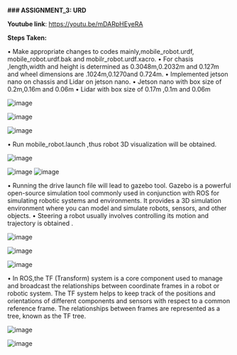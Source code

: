 **### ASSIGNMENT_3:  URD**

**Youtube link**: https://youtu.be/mDARpHEyeRA

  **Steps Taken:**

•	Make appropriate changes to codes mainly,mobile_robot.urdf, mobile_robot.urdf.bak and mobilr_robot.urdf.xacro.
•	For chasis ,length,width and height  is determined as 0.3048m,0.2032m and 0.127m and wheel dimensions are .1024m,0.1270and 
            0.724m.
•	Implemented jetson nano on chassis and Lidar on jetson nano.
•	Jetson nano with box size of 0.2m,0.16m and 0.06m
•	Lidar with box size of 0.17m ,0.1m and 0.06m

![image](https://github.com/prathibhasobha/ECG711-Assignments/assets/124483075/ed6f5b19-d845-4c99-a99d-27f50278bc63)

![image](https://github.com/prathibhasobha/ECG711-Assignments/assets/124483075/aef89a8c-06a9-47fb-b56f-508e28f7fb82)

![image](https://github.com/prathibhasobha/ECG711-Assignments/assets/124483075/94f474b5-ec94-4bf4-a06d-c3f48bdb85bb)

•	Run mobile_robot.launch ,thus robot 3D visualization will be obtained.

![image](https://github.com/prathibhasobha/ECG711-Assignments/assets/124483075/69c8addf-bcb5-43a7-8102-83ac97e1fd50)

![image](https://github.com/prathibhasobha/ECG711-Assignments/assets/124483075/7c5066b5-95ef-4ef3-934e-2dec8a4b6401)
![image](https://github.com/prathibhasobha/ECG711-Assignments/assets/124483075/a9f780dc-69ac-4541-95db-fe6ea61d1f60)

•	Running the drive launch file will lead to gazebo tool. Gazebo is a powerful open-source simulation tool commonly used in conjunction with ROS for simulating robotic systems and environments. It provides a 3D 
            simulation environment where you can model and simulate robots, sensors, and other objects.
•	Steering a robot usually involves controlling its motion and trajectory is obtained .

![image](https://github.com/prathibhasobha/ECG711-Assignments/assets/124483075/81da9364-d96a-4fdf-98b1-90c9c4c0bed1)

![image](https://github.com/prathibhasobha/ECG711-Assignments/assets/124483075/5ac9850b-f9e6-47aa-9d23-8f5bb30ef55f)

![image](https://github.com/prathibhasobha/ECG711-Assignments/assets/124483075/d8bf57ae-61f0-4ad4-8186-5aa89e112b2f)

•	In ROS,the TF (Transform) system is a core component used to manage and broadcast the relationships between coordinate frames in a robot or robotic system. The TF system helps to keep track of the positions 
            and orientations of different components and sensors with respect to a common reference frame. The relationships between frames are represented as a tree, known as the TF tree.

![image](https://github.com/prathibhasobha/ECG711-Assignments/assets/124483075/ce1d77e5-8d3a-4031-96f0-0f37fd972880)

![image](https://github.com/prathibhasobha/ECG711-Assignments/assets/124483075/dbcc2cf1-6d9a-4186-a9f9-3482f91c4427)



















